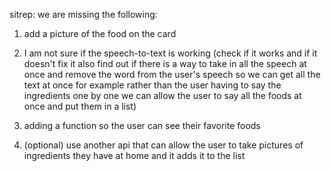 sitrep:
we are missing the following:

1. add a picture of the food on the card
2. I am not sure if the speech-to-text is working (check if it works and if it doesn't fix it also find out if there is a way to take in all the speech at once and remove the word from the user's speech so we can get all the text at once for example rather than the user having to say the ingredients one by one we can allow the user to say all the foods at once and put them in a list)
3. adding a function so the user can see their favorite foods
  
4. (optional) use another api that can allow the user to take pictures of ingredients they have at home and it adds it to the list



